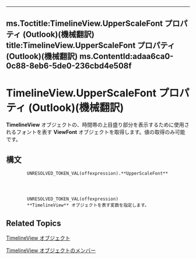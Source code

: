 

---
ms.Toctitle:TimelineView.UpperScaleFont プロパティ (Outlook)(機械翻訳)
title:TimelineView.UpperScaleFont プロパティ (Outlook)(機械翻訳)
ms.ContentId:adaa6ca0-0c88-8eb6-5de0-236cbd4e508f
---
# TimelineView.UpperScaleFont プロパティ (Outlook)(機械翻訳)




**TimelineView** オブジェクトの、時間帯の上目盛り部分を表示するために使用されるフォントを表す **ViewFont** オブジェクトを取得します。値の取得のみ可能です。

## 構文

            UNRESOLVED_TOKEN_VAL(offexpression).**UpperScaleFont**




            UNRESOLVED_TOKEN_VAL(offexpression)
            **TimelineView** オブジェクトを表す変数を指定します。



## Related Topics

[TimelineView オブジェクト](fb14c1a1-f542-fa1e-f30f-c5ee3d2f0206.md)

[TimelineView オブジェクトのメンバー](fa134129-519f-6f08-dc53-5e72085f9cc0.md)




